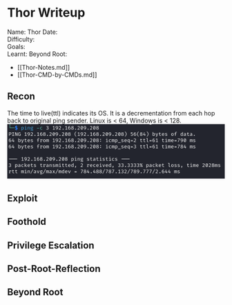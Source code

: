 # Thor Writeup

Name: Thor
Date:  
Difficulty:  
Goals:  
Learnt:
Beyond Root:

- [[Thor-Notes.md]]
- [[Thor-CMD-by-CMDs.md]]

## Recon

The time to live(ttl) indicates its OS. It is a decrementation from each hop back to original ping sender. Linux is < 64, Windows is < 128.
![ping](Screenshots/ping.png)
	
## Exploit

## Foothold

## Privilege Escalation

## Post-Root-Reflection  

## Beyond Root


